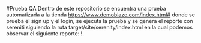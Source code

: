 #Prueba QA
Dentro de este repositorio se encuentra una prueba automatizada a la tienda https://www.demoblaze.com/index.html# 
donde se prueba el sign up y el login, se ejecuta la prueba y se genera el reporte con sereniti siguiendo la ruta 
target/site/serenity/index.html en la cual podemos observar el siguiente reporte: 
!.[]()
